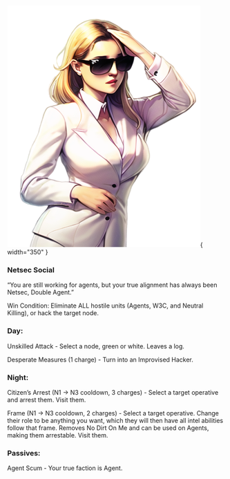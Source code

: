![doubleagent.png](Images/doubleagent.png){ width="350" }

### **Netsec Social**

“You are still working for agents, but your true alignment has always been Netsec, Double Agent.”

Win Condition: Eliminate ALL hostile units (Agents, W3C, and Neutral Killing), or hack the target node.

### **Day:**

Unskilled Attack - Select a node, green or white. Leaves a log.

Desperate Measures (1 charge) - Turn into an Improvised Hacker.

### **Night:**

Citizen’s Arrest (N1 -> N3 cooldown, 3 charges) - Select a target operative and arrest them. Visit them.

Frame (N1 -> N3 cooldown, 2 charges) - Select a target operative. Change their role to be anything you want, which they will then have all intel abilities follow that frame. Removes No Dirt On Me and can be used on Agents, making them arrestable. Visit them.

### **Passives:**

Agent Scum - Your true faction is Agent.